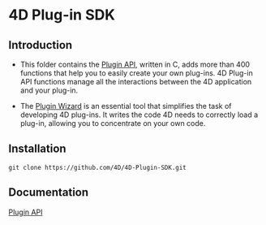 # 4D Plug-in SDK

## Introduction

* This folder contains the [Plugin API](4D%20Plugin%20API), written in C, adds more than 400 functions that help you to easily create your own plug-ins. 4D Plug-in API functions manage all the interactions between the 4D application and your plug-in.

* The [Plugin Wizard](4D%20Plugin%20Wizard) is an essential tool that simplifies the task of developing 4D plug-ins. It writes the code 4D needs to correctly load a plug-in, allowing you to concentrate on your own code.

## Installation

```
git clone https://github.com/4D/4D-Plugin-SDK.git
```

## Documentation

[Plugin API](https://4d.github.io/4D-Plugin-SDK/)
